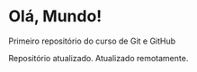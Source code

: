 # Olá, Mundo!
 Primeiro repositório do curso de Git e GitHub

Repositório atualizado.
Atualizado remotamente.
